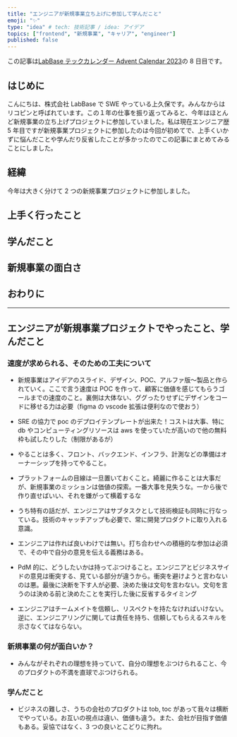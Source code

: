 ```yaml
---
title: "エンジニアが新規事業立ち上げに参加して学んだこと"
emoji: "✨"
type: "idea" # tech: 技術記事 / idea: アイデア
topics: ["frontend", "新規事業", "キャリア", "engineer"]
published: false
---
```


この記事は[LabBase テックカレンダー Advent Calendar 2023](https://qiita.com/advent-calendar/2023/labbase)の 8 日目です。

## はじめに

こんにちは、株式会社 LabBase で SWE やっている上久保です。みんなからはリコピンと呼ばれています。この１年の仕事を振り返ってみると、今年はほとんど新規事業の立ち上げプロジェクトに参加していました。私は現在エンジニア歴 5 年目ですが新規事業プロジェクトに参加したのは今回が初めてで、上手くいかずに悩んだことや学んだり反省したことが多かったのでこの記事にまとめてみることにしました。

## 経緯

今年は大きく分けて 2 つの新規事業プロジェクトに参加しました。

## 上手く行ったこと

## 学んだこと

## 新規事業の面白さ

## おわりに

---

## エンジニアが新規事業プロジェクトでやったこと、学んだこと

### 速度が求められる、そのための工夫について

- 新規事業はアイデアのスライド、デザイン、POC、アルファ版〜製品と作られていく。ここで言う速度は POC を作って、顧客に価値を感じてもらうゴールまでの速度のこと。裏側は大体ない、ググったりせずにデザインをコードに移せる力は必要（figma の vscode 拡張は便利なので使おう）
- SRE の協力で poc のデプロイテンプレートが出来た！コストは大事、特に db やコンピューティングリソースは aws を使っていたが高いので他の無料枠も試したりした（制限があるが）
- やることは多く、フロント、バックエンド、インフラ、計測などの準備はオーナーシップを持ってやること。
- プラットフォームの目線は一旦置いておくこと。綺麗に作ることは大事だが、新規事業のミッションは価値の探索。一番大事を見失うな。一から後で作り直せばいい、それを嫌がって横着するな

- うち特有の話だが、エンジニアはサブタスクとして技術検証も同時に行なっている。技術のキャッチアップも必要で、常に開発プロダクトに取り入れる意識。
- エンジニアは作れば良いわけでは無い。打ち合わせへの積極的な参加は必須で、その中で自分の意見を伝える義務はある。
- PdM 的に、どうしたいかは持ってぶつけること。エンジニアとビジネスサイドの意見は衝突する、見ている部分が違うから。衝突を避けようと言わないのは悪。最後に決断を下す人が必要、決めた後は文句を言わない。文句を言うのは決める前と決めたことを実行した後に反省するタイミング

- エンジニアはチームメイトを信頼し、リスペクトを持たなければいけない。逆に、エンジニアリングに関しては責任を持ち、信頼してもらえるスキルを示さなくてはならない。

### 新規事業の何が面白いか？

- みんながそれぞれの理想を持っていて、自分の理想をぶつけられること、今のプロダクトの不満を直球でぶつけられる。

### 学んだこと

- ビジネスの難しさ、うちの会社のプロダクトは tob, toc があって我々は横断でやっている。お互いの視点は違い、価値も違う。また、会社が目指す価値もある。妥協ではなく、3 つの良いとこどりに拘れ。
